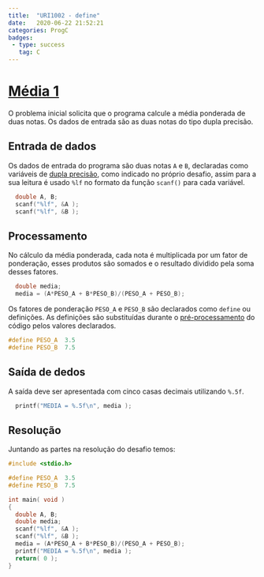 ```yaml
---
title:  "URI1002 - define"
date:   2020-06-22 21:52:21
categories: ProgC
badges:
 - type: success
   tag: C
---
```


# [Média 1](https://www.urionlinejudge.com.br/judge/pt/problems/view/1005)

O problema inicial solicita que o programa calcule a média ponderada de duas notas. Os dados de entrada são as duas notas do tipo dupla precisão.

<!--more-->

## Entrada de dados


Os dados de entrada do programa são duas notas `A` e `B`, declaradas como variáveis de [dupla precisão](https://en.wikipedia.org/wiki/IEEE_754), como indicado no próprio desafio, assim para a sua leitura é usado `%lf` no formato da função `scanf()` para cada variável.

```c
  double A, B;
  scanf("%lf", &A );
  scanf("%lf", &B );
```

## Processamento

No cálculo da média ponderada, cada nota é multiplicada por um fator de ponderação, esses produtos são somados e o resultado dividido pela soma desses fatores. 


```c
  double media;
  media = (A*PESO_A + B*PESO_B)/(PESO_A + PESO_B);
```

Os fatores de ponderação `PESO_A` e `PESO_B` são declarados como `define` ou definições. 
As definições são substituídas durante o [pré-processamento](https://www.ime.usp.br/~pf/algoritmos/apend/preprocessor.html) do código pelos valores declarados.

```c
#define PESO_A  3.5
#define PESO_B  7.5
```



## Saída de dedos

A saída deve ser apresentada com cinco casas decimais utilizando `%.5f`.

```c
  printf("MEDIA = %.5f\n", media );
```


## Resolução

Juntando as partes na resolução do desafio temos:

```c
#include <stdio.h>

#define PESO_A  3.5
#define PESO_B  7.5

int main( void )
{
  double A, B;
  double media;
  scanf("%lf", &A );
  scanf("%lf", &B );
  media = (A*PESO_A + B*PESO_B)/(PESO_A + PESO_B);
  printf("MEDIA = %.5f\n", media );
  return( 0 );
}
```
